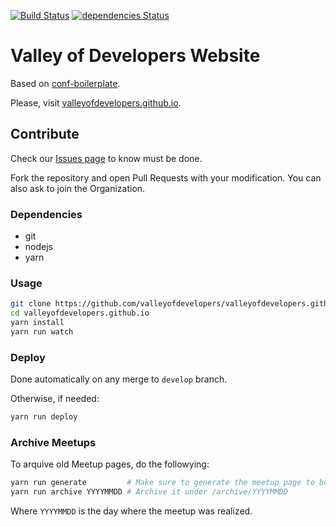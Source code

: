 [![Build Status](https://travis-ci.org/valleyofdevelopers/valleyofdevelopers.github.io.svg?branch=develop)](https://travis-ci.org/valleyofdevelopers/valleyofdevelopers.github.io)
[![dependencies Status](https://david-dm.org/valleyofdevelopers/valleyofdevelopers.github.io/status.svg)](https://david-dm.org/valleyofdevelopers/valleyofdevelopers.github.io)

# Valley of Developers Website

Based on [conf-boilerplate](https://github.com/valleyofdevelopers/conf-boilerplate).

Please, visit [valleyofdevelopers.github.io](http://valleyofdevelopers.github.io).

## Contribute

Check our [Issues page](https://github.com/valleyofdevelopers/valleyofdevelopers.github.io/issues)
to know must be done.

Fork the repository and open Pull Requests with your modification. You can also
ask to join the Organization.

### Dependencies

- git
- nodejs
- yarn

### Usage

```bash
git clone https://github.com/valleyofdevelopers/valleyofdevelopers.github.io.git
cd valleyofdevelopers.github.io
yarn install
yarn run watch
```

### Deploy

Done automatically on any merge to `develop` branch.

Otherwise, if needed:

```bash
yarn run deploy
```

### Archive Meetups

To arquive old Meetup pages, do the followying:

```bash
yarn run generate         # Make sure to generate the meetup page to be archive
yarn run archive YYYYMMDD # Archive it under /archive/YYYYMMDD
```

Where `YYYYMMDD` is the day where the meetup was realized.
